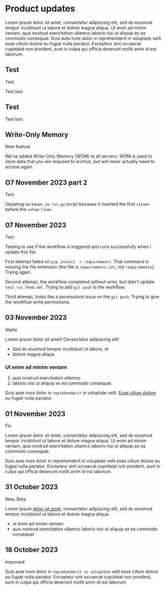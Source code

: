 # Product updates

Lorem ipsum dolor sit amet, consectetur adipiscing elit, sed do eiusmod tempor incididunt ut labore et dolore magna aliqua. Ut enim ad minim veniam, quis nostrud exercitation ullamco laboris nisi ut aliquip ex ea commodo consequat. Duis aute irure dolor in reprehenderit in voluptate velit esse cillum dolore eu fugiat nulla pariatur. Excepteur sint occaecat cupidatat non proident, sunt in culpa qui officia deserunt mollit anim id est laborum.

## Test

Test

Test text

## Test

Test text

## Write-Only Memory

New feature

We've added Write-Only Memory (WOM) to all servers. WOM is used to store data that you are required to archive, but will never actually need to access again. 

## O7 November 2023 part 2

Test

Updating `markdown_to_rss.py` script because it inserted the first `<item>` before the `<atom:link>`.

## 07 November 2023

Test

Testing to see if the workflow is triggered and runs successfully when I update this file.

First attempt failed on `pip install -r requirements`. That command is missing the file extension (the file is `requirements.txt`, not `requirements`). Trying again.

Second attempt, the workflow completed without error, but didn't update `test_rss_feed.xml`. Trying to add `git push` to the workflow.

Third attempt, looks like a permissions issue on the `git push`. Trying to give the workflow write permissions.

## 03 November 2023

Alpha

Lorem ipsum dolor sit amet! Consectetur adipiscing elit!

* Sed do eiusmod tempor incididunt ut labore, et
* dolore magna aliqua

### Ut enim ad minim veniam

1. quis nostrud exercitation ullamco
2. laboris nisi ut aliquip ex ea commodo consequat

Duis aute irure dolor in `reprehenderit` in voluptate velit. [Esse cillum dolore](https://example.com) eu fugiat nulla pariatur.

## 01 November 2023

Fix

Lorem ipsum dolor sit amet, consectetur adipiscing elit, sed do eiusmod tempor incididunt ut labore et dolore magna aliqua. Ut enim ad minim veniam, quis nostrud exercitation ullamco laboris nisi ut aliquip ex ea commodo consequat.

Duis aute irure dolor in reprehenderit in voluptate velit esse cillum dolore eu fugiat nulla pariatur. Excepteur sint occaecat cupidatat non proident, sunt in culpa qui officia deserunt mollit anim id est laborum.

## 31 October 2023

New, Beta

Lorem ipsum [dolor sit amet](https://example.com), consectetur adipiscing elit, sed do eiusmod tempor incididunt ut labore et dolore magna aliqua: 

* ut enim ad minim veniam 
* quis nostrud exercitation ullamco laboris nisi ut aliquip ex ea commodo consequat

## 18 October 2023

Improved

Duis aute irure dolor in `reprehenderit in voluptate` velit esse cillum dolore eu fugiat nulla pariatur. Excepteur sint occaecat cupidatat non proident, sunt in culpa qui officia deserunt mollit anim id est laborum.
